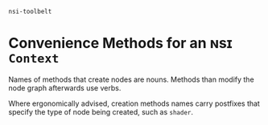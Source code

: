`nsi-toolbelt`

<!-- cargo-rdme start -->

# Convenience Methods for an ɴsɪ `Context`

Names of methods that create nodes are nouns. Methods than modify
the node graph afterwards use verbs.

Where ergonomically advised, creation methods names carry postfixes
that specify the type of node being created, such as `shader`.

<!-- cargo-rdme end -->
